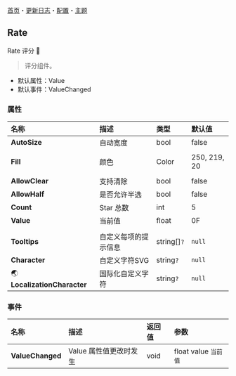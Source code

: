 ﻿[首页](../Home.md)・[更新日志](../UpdateLog.md)・[配置](../Config.md)・[主题](../Theme.md)

## Rate

Rate 评分 👚

> 评分组件。

- 默认属性：Value
- 默认事件：ValueChanged

### 属性

名称 | 描述 | 类型 | 默认值 |
:--|:--|:--|:--|
**AutoSize** | 自动宽度 | bool | false |
||||
**Fill** | 颜色 | Color | 250, 219, 20 |
||||
**AllowClear** | 支持清除 | bool | false |
**AllowHalf** | 是否允许半选 | bool | false |
**Count** | Star 总数 | int | 5 |
**Value** | 当前值 | float | 0F |
||||
**Tooltips** | 自定义每项的提示信息 | string[]`?` | `null` |
**Character** | 自定义字符SVG | string`?` | `null` |
🌏 **LocalizationCharacter** | 国际化自定义字符 | string`?` | `null` |

### 事件

名称 | 描述 | 返回值 | 参数 |
:--|:--|:--|:--|
**ValueChanged** | Value 属性值更改时发生 | void | float value `当前值` |